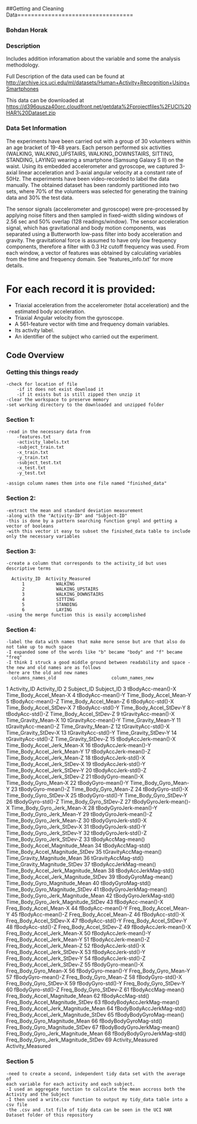 ##Getting and Cleaning Data==================================

### Bohdan Horak

### Description 
Includes addition inforamation about the variable and some the analysis methodology.

Full Description of the data used can be found at 
http://archive.ics.uci.edu/ml/datasets/Human+Activity+Recognition+Using+Smartphones 

This data can be downloaded at 
https://d396qusza40orc.cloudfront.net/getdata%2Fprojectfiles%2FUCI%20HAR%20Dataset.zip 

### Data Set Information 

The experiments have been carried out with a group of 30 volunteers within an age bracket of 19-48 years. Each person performed six activities (WALKING, WALKING_UPSTAIRS, WALKING_DOWNSTAIRS, SITTING, STANDING, LAYING) wearing a smartphone (Samsung Galaxy S II) on the waist. Using its embedded accelerometer and gyroscope, we captured 3-axial linear acceleration and 3-axial angular velocity at a constant rate of 50Hz. The experiments have been video-recorded to label the data manually. The obtained dataset has been randomly partitioned into two sets, where 70% of the volunteers was selected for generating the training data and 30% the test data. 

The sensor signals (accelerometer and gyroscope) were pre-processed by applying noise filters and then sampled in fixed-width sliding windows of 2.56 sec and 50% overlap (128 readings/window). The sensor acceleration signal, which has gravitational and body motion components, was separated using a Butterworth low-pass filter into body acceleration and gravity. The gravitational force is assumed to have only low frequency components, therefore a filter with 0.3 Hz cutoff frequency was used. From each window, a vector of features was obtained by calculating variables from the time and frequency domain. See 'features_info.txt' for more details. 

For each record it is provided:
======================================

- Triaxial acceleration from the accelerometer (total acceleration) and the estimated body acceleration.
- Triaxial Angular velocity from the gyroscope. 
- A 561-feature vector with time and frequency domain variables. 
- Its activity label. 
- An identifier of the subject who carried out the experiment.

## Code Overview

### Getting this things ready
    -check for location of file
        -if it does not exist download it
        -if it exists but is still zipped then unzip it
    -clear the workspace to preserve memory
    -set working directory to the downloaded and unzipped folder
### Section 1:
    -read in the necessary data from
        -features.txt
        -activity_labels.txt
        -subject_train.txt
        -x_train.txt
        -y_train.txt
        -subject_test.txt
        -x_test.txt
        -y_test.txt
        
    -assign column names them into one file named "finished_data"
### Section 2:
    -extract the mean and standard deviation measurement
    -along with the "Activity-ID" and "Subject-ID"
    -this is done by a pattern searching function grepl and getting a vector of booleans
    -with this vector it easy to subset the finished_data table to include only the necessary variables
### Section 3:
    -create a column that corresponds to the activity_id but uses descriptive terms
   
      Activity_ID  Activity_Measured
          1            WALKING
          2            WALKING_UPSTAIRS
          3            WALKING_DOWNSTAIRS
          4            SITTING
          5            STANDING
          6            LAYING
    -using the merge function this is easily accomplished
### Section 4:
    -label the data with names that make more sense but are that also do not take up to much space 
    -I expanded some of the words like "b" became "body" and "f" became "freq"
    -I think I struck a good middle ground between readability and space - the new and old names are as follows
    -here are the old and new names 
      columns_names_old                     column_names_new
1                  Activity_ID                          Activity_ID
2                   Subject_ID                           Subject_ID
3            tBodyAcc-mean()-X               Time_Body_Accel_Mean-X
4            tBodyAcc-mean()-Y               Time_Body_Accel_Mean-Y
5            tBodyAcc-mean()-Z               Time_Body_Accel_Mean-Z
6             tBodyAcc-std()-X              Time_Body_Accel_StDev-X
7             tBodyAcc-std()-Y              Time_Body_Accel_StDev-Y
8             tBodyAcc-std()-Z              Time_Body_Accel_StDev-Z
9         tGravityAcc-mean()-X                  Time_Gravity_Mean-X
10        tGravityAcc-mean()-Y                  Time_Gravity_Mean-Y
11        tGravityAcc-mean()-Z                  Time_Gravity_Mean-Z
12         tGravityAcc-std()-X                 Time_Gravity_StDev-X
13         tGravityAcc-std()-Y                 Time_Gravity_StDev-Y
14         tGravityAcc-std()-Z                 Time_Gravity_StDev-Z
15       tBodyAccJerk-mean()-X          Time_Body_Accel_Jerk_Mean-X
16       tBodyAccJerk-mean()-Y          Time_Body_Accel_Jerk_Mean-Y
17       tBodyAccJerk-mean()-Z          Time_Body_Accel_Jerk_Mean-Z
18        tBodyAccJerk-std()-X         Time_Body_Accel_Jerk_StDev-X
19        tBodyAccJerk-std()-Y         Time_Body_Accel_Jerk_StDev-Y
20        tBodyAccJerk-std()-Z         Time_Body_Accel_Jerk_StDev-Z
21          tBodyGyro-mean()-X                Time_Body_Gyro_Mean-X
22          tBodyGyro-mean()-Y                Time_Body_Gyro_Mean-Y
23          tBodyGyro-mean()-Z                Time_Body_Gyro_Mean-Z
24           tBodyGyro-std()-X               Time_Body_Gyro_StDev-X
25           tBodyGyro-std()-Y               Time_Body_Gyro_StDev-Y
26           tBodyGyro-std()-Z               Time_Body_Gyro_StDev-Z
27      tBodyGyroJerk-mean()-X           Time_Body_Gyro_Jerk_Mean-X
28      tBodyGyroJerk-mean()-Y           Time_Body_Gyro_Jerk_Mean-Y
29      tBodyGyroJerk-mean()-Z           Time_Body_Gyro_Jerk_Mean-Z
30       tBodyGyroJerk-std()-X          Time_Body_Gyro_Jerk_StDev-X
31       tBodyGyroJerk-std()-Y          Time_Body_Gyro_Jerk_StDev-Y
32       tBodyGyroJerk-std()-Z          Time_Body_Gyro_Jerk_StDev-Z
33          tBodyAccMag-mean()       Time_Body_Accel_Magnitude_Mean
34           tBodyAccMag-std()      Time_Body_Accel_Magnitude_StDev
35       tGravityAccMag-mean()          Time_Gravity_Magnitude_Mean
36        tGravityAccMag-std()         Time_Gravity_Magnitude_StDev
37      tBodyAccJerkMag-mean()  Time_Body_Accel_Jerk_Magnitude_Mean
38       tBodyAccJerkMag-std() Time_Body_Accel_Jerk_Magnitude_StDev
39         tBodyGyroMag-mean()        Time_Body_Gyro_Magnitude_Mean
40          tBodyGyroMag-std()       Time_Body_Gyro_Magnitude_StDev
41     tBodyGyroJerkMag-mean()   Time_Body_Gyro_Jerk_Magnitude_Mean
42      tBodyGyroJerkMag-std()  Time_Body_Gyro_Jerk_Magnitude_StDev
43           fBodyAcc-mean()-X               Freq_Body_Accel_Mean-X
44           fBodyAcc-mean()-Y               Freq_Body_Accel_Mean-Y
45           fBodyAcc-mean()-Z               Freq_Body_Accel_Mean-Z
46            fBodyAcc-std()-X              Freq_Body_Accel_StDev-X
47            fBodyAcc-std()-Y              Freq_Body_Accel_StDev-Y
48            fBodyAcc-std()-Z              Freq_Body_Accel_StDev-Z
49       fBodyAccJerk-mean()-X          Freq_Body_Accel_Jerk_Mean-X
50       fBodyAccJerk-mean()-Y          Freq_Body_Accel_Jerk_Mean-Y
51       fBodyAccJerk-mean()-Z          Freq_Body_Accel_Jerk_Mean-Z
52        fBodyAccJerk-std()-X         Freq_Body_Accel_Jerk_StDev-X
53        fBodyAccJerk-std()-Y         Freq_Body_Accel_Jerk_StDev-Y
54        fBodyAccJerk-std()-Z         Freq_Body_Accel_Jerk_StDev-Z
55          fBodyGyro-mean()-X                Freq_Body_Gyro_Mean-X
56          fBodyGyro-mean()-Y                Freq_Body_Gyro_Mean-Y
57          fBodyGyro-mean()-Z                Freq_Body_Gyro_Mean-Z
58           fBodyGyro-std()-X               Freq_Body_Gyro_StDev-X
59           fBodyGyro-std()-Y               Freq_Body_Gyro_StDev-Y
60           fBodyGyro-std()-Z               Freq_Body_Gyro_StDev-Z
61          fBodyAccMag-mean()       Freq_Body_Accel_Magnitude_Mean
62           fBodyAccMag-std()      Freq_Body_Accel_Magnitude_StDev
63  fBodyBodyAccJerkMag-mean()  Freq_Body_Accel_Jerk_Magnitude_Mean
64   fBodyBodyAccJerkMag-std() Freq_Body_Accel_Jerk_Magnitude_StDev
65     fBodyBodyGyroMag-mean()        Freq_Body_Gyro_Magnitude_Mean
66      fBodyBodyGyroMag-std()       Freq_Body_Gyro_Magnitude_StDev
67 fBodyBodyGyroJerkMag-mean()   Freq_Body_Gyro_Jerk_Magnitude_Mean
68  fBodyBodyGyroJerkMag-std()  Freq_Body_Gyro_Jerk_Magnitude_StDev
69           Activity_Measured                    Activity_Measured

### Section 5
    -need to create a second, independent tidy data set with the average of 
    each variable for each activity and each subject. 
    -I used an aggregate function to calculate the mean accross both the Activity and the Subject
    -I then used a write.csv function to output my tidy_data table into a csv file
    -the .csv and .txt file of tidy data can be seen in the UCI HAR Dataset folder of this repository
